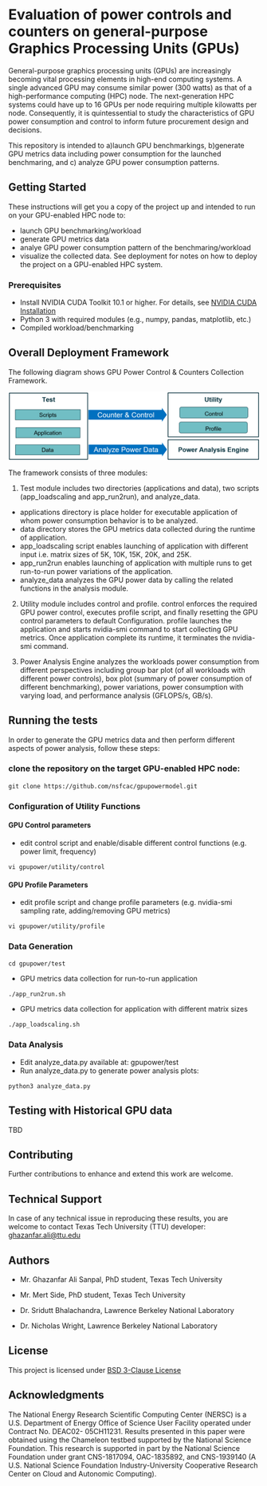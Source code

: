 # Evaluation of power controls and counters on general-purpose Graphics Processing Units (GPUs)
General-purpose graphics processing units (GPUs) are increasingly becoming vital processing elements in high-end computing systems. A single advanced GPU may consume similar power (300 watts) as that of a high-performance computing (HPC) node.  The next-generation HPC systems could have up to 16 GPUs per node requiring multiple kilowatts per node. Consequently, it is quintessential to study the characteristics of GPU power consumption and control to inform future procurement design and decisions.

This repository is intended to a)launch GPU benchmarkings, b)generate GPU metrics data including power 
consumption for the launched benchmaring, and c) analyze GPU power consumption patterns.

## Getting Started

These instructions will get you a copy of the project up and intended to run on your GPU-enabled HPC node to:
* launch GPU benchmarking/workload
* generate GPU metrics data
* analye GPU power consumption pattern of the benchmaring/workload
* visualize the collected data. 
See deployment for notes on how to deploy the project on a GPU-enabled HPC system.

### Prerequisites
* Install NVIDIA CUDA Toolkit 10.1 or higher. For details, see [NVIDIA CUDA Installation](https://docs.nvidia.com/cuda/pdf/CUDA_Installation_Guide_Linux.pdf)
* Python 3 with required modules (e.g., numpy, pandas, matplotlib, etc.)
* Compiled workload/benchmarking

## Overall Deployment Framework
The following diagram shows GPU Power Control & Counters Collection Framework.

![picture alt](images/gpu-fw.png "GPU Power Control & Counters Collection Framework")

The framework consists of three modules:
1.  Test module includes two directories (applications and data), two scripts (app_loadscaling and app_run2run), and analyze_data. 
* applications directory is place holder for executable application of whom power consumption behavior 
is to be analyzed. 
* data directory stores the GPU metrics data collected during the runtime of application. 
* app_loadscaling script enables launching of application with different input i.e. matrix sizes of 5K, 10K, 15K, 20K, and 25K.
* app_run2run enables launching of application with multiple runs to get run-to-run power variations
 of the application.
* analyze_data analyzes the GPU power data by calling the related functions in the analysis module.


2.  Utility module includes control and profile. control enforces the required GPU power control, executes 
profile script, and finally resetting the GPU control parameters to default Configuration. 
profile launches the application and starts nvidia-smi command to start collecting GPU metrics. 
Once application complete its runtime, it terminates the nvidia-smi command. 

3.  Power Analysis Engine analyzes the workloads power consumption from different perspectives 
including group bar plot (of all workloads with different power controls),
box plot (summary of power consumption of different benchmarking), power variations,
power consumption with varying load, and performance analysis (GFLOPS/s, GB/s).


## Running the tests
In order to generate the GPU metrics data and then perform different aspects of power analysis, follow these steps:

### clone the repository on the target GPU-enabled HPC node:
```
git clone https://github.com/nsfcac/gpupowermodel.git
```

### Configuration of Utility Functions

#### GPU Control parameters
* edit control script and enable/disable different control functions (e.g. power limit, frequency)
```
vi gpupower/utility/control
```
#### GPU Profile Parameters
* edit profile script and change profile parameters (e.g. nvidia-smi sampling rate, adding/removing GPU metrics)
```
vi gpupower/utility/profile
```

### Data Generation
```
cd gpupower/test
```
* GPU metrics data collection for run-to-run application
```
./app_run2run.sh
```

* GPU metrics data collection for application with different matrix sizes
```
./app_loadscaling.sh
```

### Data Analysis

* Edit analyze_data.py available at: gpupower/test
* Run analyze_data.py to generate power analysis plots:
```
python3 analyze_data.py
```

## Testing with Historical GPU data

TBD

## Contributing

Further contributions to enhance and extend this work are welcome.


## Technical Support

In case of any technical issue in reproducing these results, you are welcome to contact Texas Tech University (TTU) developer: ghazanfar.ali@ttu.edu  


## Authors

* Mr. Ghazanfar Ali Sanpal, PhD student, Texas Tech University

* Mr. Mert Side, PhD student, Texas Tech University

* Dr. Sridutt Bhalachandra, Lawrence Berkeley National Laboratory 

* Dr. Nicholas Wright, Lawrence Berkeley National Laboratory


##  License

This project is licensed under [BSD 3-Clause License](https://github.com/nsfcac/Nagios-Redfish-API-Integration/blob/master/LICENSE)


## Acknowledgments

The National Energy Research Scientific Computing Center (NERSC) is a U.S. Department of Energy Office of Science User Facility operated under Contract No. DEAC02- 05CH11231. Results presented in this paper were obtained using the Chameleon testbed supported by the National Science Foundation. This research is supported in part by the National Science Foundation under grant CNS-1817094, OAC-1835892, and CNS-1939140 (A U.S. National Science Foundation Industry-University Cooperative Research Center on Cloud and Autonomic Computing).
